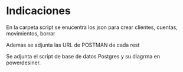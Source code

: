 # Indicaciones

En la carpeta script se enucentra los json para crear clientes, cuentas, movimientos, borrar

Ademas se adjunta las URL de POSTMAN de cada rest

Se adjunta el script de base de datos Postgres y su diagrma en powerdesiner.

